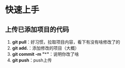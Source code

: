 # 快速上手

## 上传已添加项目的代码

1. **git pull**：好习惯，拉取项目内容，看下有没有啥修改了的
2. **git add.**：添加修改的项目（大概）
3. **git commit -m "*****"**：说明你改了啥
4. **git push**：push上传